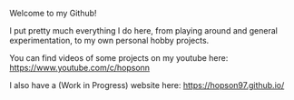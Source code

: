 
<!--
  <img src="https://github-readme-stats.vercel.app/api?username=Hopson97&show_icons=true&include_all_commits=true">
  <img src="https://github-readme-stats.vercel.app/api/top-langs/?username=Hopson97&layout=compact">
-->

Welcome to my Github!

I put pretty much everything I do here, from playing around and general experimentation, to my own personal hobby projects.

You can find videos of some projects on my youtube here: https://www.youtube.com/c/hopsonn

I also have a (Work in Progress) website here: https://hopson97.github.io/
<!--
| [![My Stats](https://github-readme-stats.vercel.app/api?username=hopson97&show_icons=true&theme=tokyonight&count_private=true)](https://github.com/anuraghazra/github-readme-stats) | [![Languages](https://github-readme-stats.vercel.app/api/top-langs/?username=hopson97&show_icons=true&theme=tokyonight&count_private=true&layout=compact)](https://github.com/anuraghazra/github-readme-stats) |
|-------------------------------------------------------------------------------------------------------------------------------------------------------------------------------------|----------------------------------------------------------------------------------------------------------------------------------------------------------------------------------------------------------------|
-->
